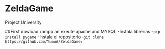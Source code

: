# ZeldaGame
Project University

##First dowload xampp an exeute apache and MYSQL
-Instala librerías
-```pip install pygame```
-Instala el repositorio
-```git clone https://github.com/YumuA/ZeldaGame/```

